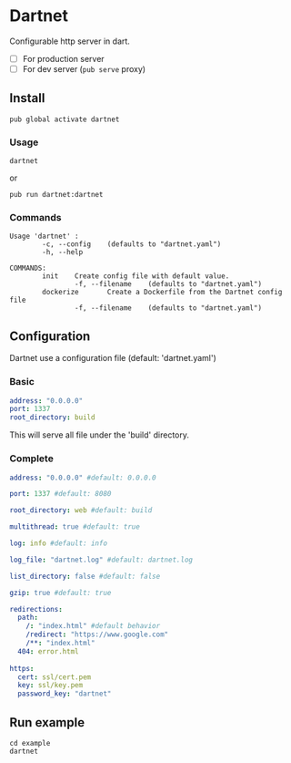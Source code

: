 # Dartnet
Configurable http server in dart.

- [ ] For production server
- [ ] For dev server (`pub serve` proxy)

## Install

`pub global activate dartnet`

### Usage
`dartnet`

or

`pub run dartnet:dartnet`

### Commands

```
Usage 'dartnet' :
        -c, --config    (defaults to "dartnet.yaml")
        -h, --help      

COMMANDS:
        init    Create config file with default value.
                -f, --filename    (defaults to "dartnet.yaml")
        dockerize       Create a Dockerfile from the Dartnet config file
                -f, --filename    (defaults to "dartnet.yaml")

```

## Configuration

Dartnet use a configuration file (default: 'dartnet.yaml')

### Basic
```yaml
address: "0.0.0.0"
port: 1337
root_directory: build
```

This will serve all file under the 'build' directory.

### Complete

```yaml
address: "0.0.0.0" #default: 0.0.0.0

port: 1337 #default: 8080

root_directory: web #default: build

multithread: true #default: true

log: info #default: info

log_file: "dartnet.log" #default: dartnet.log

list_directory: false #default: false

gzip: true #default: true

redirections:
  path:
    /: "index.html" #default behavior
    /redirect: "https://www.google.com"
    /**: "index.html"
  404: error.html
    
https:
  cert: ssl/cert.pem
  key: ssl/key.pem
  password_key: "dartnet"
```

## Run example

```
cd example
dartnet
```
